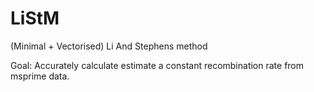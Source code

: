 # LiStM
(Minimal + Vectorised) Li And Stephens method

Goal: 
Accurately calculate estimate a constant recombination rate from msprime data.
